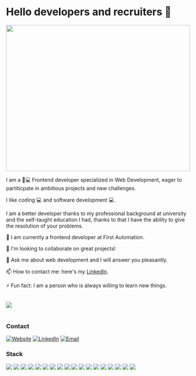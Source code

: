 # Hello developers and recruiters 👋

<div align="center">
  <img src="https://raw.githubusercontent.com/sagar-viradiya/sagar-viradiya/master/resources/banner.png" width="100%" height="400" />
</div>



I am a 👦💻 Frontend developer specialized in Web Development, eager to partiticpate in ambitious projects and new challenges.

I like coding 💻 and software development 💻.

I am a better developer thanks to my professional background at university and the self-taught education I had, thanks to that I have the ability to give the resolution of your problems.

🔭 I am currently a frontend developer at First Automation.

🤝 I'm looking to collaborate on great projects! 

💬 Ask me about web development and I will answer you pleasantly.

📫 How to contact me: here's my [LinkedIn](https://www.linkedin.com/in/andy-santisteban/).

⚡ Fun fact: I am a person who is always willing to learn new things.

<br/>

<a href="https://github.com/AndySantisteban" >
  <img align="center" src="https://github-readme-stats.vercel.app/api?username=AndySantisteban&show_icons=true&theme=radical" />
</a>
<br/>
<br/>

### Contact

<span>
  <a href="http://www.andysantisteban.com/"><img alt="Website" src="https://img.shields.io/badge/Google_chrome-4285F4?style=for-the-badge&logo=Google-chrome&logoColor=white"></a>
  <a href="https://www.linkedin.com/in/andy-santisteban/"><img alt="LinkedIn" src="https://img.shields.io/badge/LinkedIn-0077B5?style=for-the-badge&logo=linkedin&logoColor=white"></a>
  <a href="mailto:andyjosue160720@gmail.com"><img alt="Email" src="https://img.shields.io/badge/Gmail-D14836?style=for-the-badge&logo=gmail&logoColor=white"></a>
</span>

<br/>

### Stack

<span><img src="https://img.shields.io/badge/HTML5-E34F26?style=for-the-badge&logo=html5&logoColor=white"/>
<img src="https://img.shields.io/badge/CSS3-1572B6?style=for-the-badge&logo=css3&logoColor=white"/>
<img src="https://img.shields.io/badge/JavaScript-323330?style=for-the-badge&logo=javascript&logoColor=F7DF1E"/>
<img src="https://img.shields.io/badge/TypeScript-007ACC?style=for-the-badge&logo=typescript&logoColor=white"/>
<img src="https://img.shields.io/badge/Node.js-339933?style=for-the-badge&logo=nodedotjs&logoColor=white"/>
<img src="https://img.shields.io/badge/React-20232A?style=for-the-badge&logo=react&logoColor=61DAFB"/>
<img src="https://img.shields.io/badge/React_Native-20232A?style=for-the-badge&logo=react&logoColor=61DAF"/>
<img src="https://img.shields.io/badge/PHP-777BB4?style=for-the-badge&logo=php&logoColor=white"/>
<img src="https://img.shields.io/badge/GIT-E44C30?style=for-the-badge&logo=git&logoColor=white"/>
<img src="https://img.shields.io/badge/Material%20UI-007FFF?style=for-the-badge&logo=mui&logoColor=white"/>
<img src="https://img.shields.io/badge/Sass-CC6699?style=for-the-badge&logo=sass&logoColor=white"/>
<img src="https://img.shields.io/badge/Bootstrap-563D7C?style=for-the-badge&logo=bootstrap&logoColor=whit"/>
<img src="https://img.shields.io/badge/Apollo%20GraphQL-311C87?&style=for-the-badge&logo=Apollo%20GraphQL&logoColor=white"/>
<img src="https://img.shields.io/badge/Nginx-009639?style=for-the-badge&logo=nginx&logoColor=white"/>
<img src="https://img.shields.io/badge/Docker-2CA5E0?style=for-the-badge&logo=docker&logoColor=white"/>
<img src="https://img.shields.io/badge/Deno-white?style=for-the-badge&logo=deno&logoColor=464647"/>
<img src="https://img.shields.io/badge/Cypress-17202C?style=for-the-badge&logo=cypress&logoColor=white"/>
<img src="https://img.shields.io/badge/Amazon_AWS-FF9900?style=for-the-badge&logo=amazonaws&logoColor=white"/>
</span>




